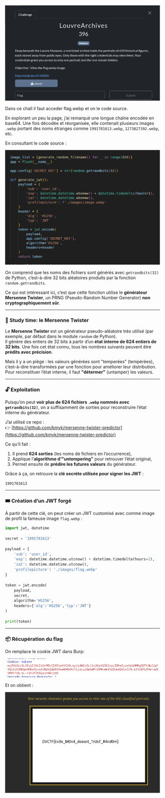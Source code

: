 ![Screenshot](images/img1.png)

Dans ce chall  il faut acceder flag.webp et on le code source.

En explorant un peu la page, j’ai remarqué une longue chaîne encodée en base64. Une fois décodée et réorganisée, elle contenait plusieurs images `.webp` portant des noms étranges comme `1991781613.webp`, `1273827392.webp`, etc.

En consultant le code source :

![Screenshot](images/img2.png)

On comprend que les noms des fichiers sont générés avec `getrandbits(32)` de Python, c’est-à-dire 32 bits aléatoires produits par la fonction `random.getrandbits`.

Ce qui est intéressant ici, c’est que cette fonction utilise le **générateur Mersenne Twister**, un PRNG (Pseudo-Random Number Generator) **non cryptographiquement sûr**.

---

### 🧠 Study time: le Mersenne Twister

Le **Mersenne Twister** est un générateur pseudo-aléatoire très utilisé (par exemple, par défaut dans le module `random` de Python).  
Il génère des entiers de 32 bits à partir d’un **état interne de 624 entiers de 32 bits**. Une fois cet état connu, tous les nombres suivants peuvent être **prédits avec précision**.

Mais il y a un piège : les valeurs générées sont "temperées" (tempérées), c’est-à-dire transformées par une fonction pour améliorer leur distribution.  
Pour reconstituer l’état interne, il faut **"détermer"** (untamper) les valeurs.

---

### 🔓 Exploitation

Puisqu’on peut **voir plus de 624 fichiers `.webp` nommés avec `getrandbits(32)`**, on a suffisamment de sorties pour reconstruire l’état interne du générateur.

J’ai utilisé ce repo :  
👉 [https://github.com/kmyk/mersenne-twister-predictor](https://github.com/kmyk/mersenne-twister-predictor)

Ce qu’il fait :

1. Il prend **624 sorties** (les noms de fichiers en l’occurrence),
2. Applique l’**algorithme d’"untempering"** pour retrouver l’état original,
3. Permet ensuite de **prédire les futures valeurs** du générateur.

Grâce à ça, on retrouve la **clé secrète utilisée pour signer les JWT** :

`1991781613`

---

### 🎟️ Création d’un JWT forgé

À partir de cette clé, on peut créer un JWT customisé avec comme image de profil la fameuse image `flag.webp` :


```python
import jwt, datetime

secret = '1991781613'

payload = {
    'sub': 'user_id',
    'exp': datetime.datetime.utcnow() + datetime.timedelta(hours=1),
    'iat': datetime.datetime.utcnow(),
    'profilepicture': './images/flag.webp'
}

token = jwt.encode(
    payload,
    secret,
    algorithm='HS256',
    headers={'alg':'HS256','typ':'JWT'}
)

print(token)
```

---

### 📦 Récupération du flag

On remplace le cookie JWT dans Burp:

![Screenshot](images/img3.png)

Et on obtient :

![Screenshot](images/img4.png)